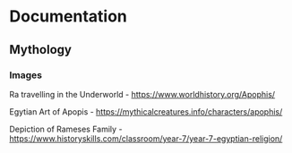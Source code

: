 # Documentation

## Mythology


### Images

Ra travelling in the Underworld - https://www.worldhistory.org/Apophis/

Egytian Art of Apopis - https://mythicalcreatures.info/characters/apophis/

Depiction of Rameses Family - https://www.historyskills.com/classroom/year-7/year-7-egyptian-religion/




